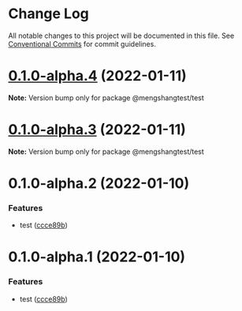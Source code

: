 # Change Log

All notable changes to this project will be documented in this file.
See [Conventional Commits](https://conventionalcommits.org) for commit guidelines.

# [0.1.0-alpha.4](https://github.com/mengshang918/test-lerna-ci-cd/compare/v0.1.0-alpha.3...v0.1.0-alpha.4) (2022-01-11)

**Note:** Version bump only for package @mengshangtest/test





# [0.1.0-alpha.3](https://github.com/mengshang918/test-lerna-ci-cd/compare/v0.1.0-alpha.2...v0.1.0-alpha.3) (2022-01-11)

**Note:** Version bump only for package @mengshangtest/test





# 0.1.0-alpha.2 (2022-01-10)


### Features

* test ([ccce89b](https://github.com/mengshang918/test-lerna-ci-cd/commit/ccce89b72df93600876afe4535313731b10a9894))





# 0.1.0-alpha.1 (2022-01-10)


### Features

* test ([ccce89b](https://github.com/mengshang918/test-lerna-ci-cd/commit/ccce89b72df93600876afe4535313731b10a9894))
